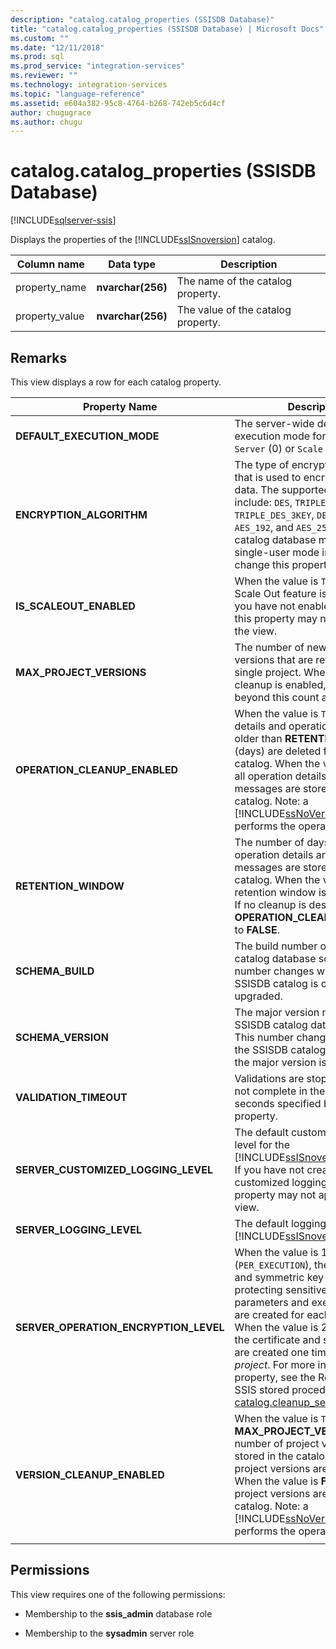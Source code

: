 ```yaml
---
description: "catalog.catalog_properties (SSISDB Database)"
title: "catalog.catalog_properties (SSISDB Database) | Microsoft Docs"
ms.custom: ""
ms.date: "12/11/2018"
ms.prod: sql
ms.prod_service: "integration-services"
ms.reviewer: ""
ms.technology: integration-services
ms.topic: "language-reference"
ms.assetid: e604a382-95c8-4764-b268-742eb5c6d4cf
author: chugugrace
ms.author: chugu
---
```

# catalog.catalog_properties (SSISDB Database)

[!INCLUDE[sqlserver-ssis](../../includes/applies-to-version/sqlserver-ssis.md)]

  Displays the properties of the [!INCLUDE[ssISnoversion](../../includes/ssisnoversion-md.md)] catalog.  
  
|Column name|Data type|Description|  
|-----------------|---------------|-----------------|  
|property_name|**nvarchar(256)**|The name of the catalog property.|  
|property_value|**nvarchar(256)**|The value of the catalog property.|  
  
## Remarks  
 This view displays a row for each catalog property.
  
|Property Name|Description|  
|-------------------|-----------------|  
|**DEFAULT_EXECUTION_MODE**|The server-wide default execution mode for packages - `Server` (0) or `Scale Out` (1). |
|**ENCRYPTION_ALGORITHM**|The type of encryption algorithm that is used to encrypt sensitive data. The supported values include: `DES`, `TRIPLE_DES`, `TRIPLE_DES_3KEY`, `DESX`, `AES_128`, `AES_192`, and `AES_256`. Note: The catalog database must be in single-user mode in order to change this property.|
|**IS_SCALEOUT_ENABLED**|When the value is `True`, the SSIS Scale Out feature is enabled. If you have not enabled Scale Out, this property may not appear in the view.|
|**MAX_PROJECT_VERSIONS**|The number of new project versions that are retained for a single project. When version cleanup is enabled, older versions beyond this count are deleted.|  
|**OPERATION_CLEANUP_ENABLED**|When the value is `TRUE`, operation details and operation messages older than **RETENTION_WINDOW** (days) are deleted from the catalog. When the value is `FALSE`, all operation details and operation messages are stored in the catalog. Note: a [!INCLUDE[ssNoVersion](../../includes/ssnoversion-md.md)] job performs the operation cleanup.|  
|**RETENTION_WINDOW**|The number of days that operation details and operation messages are stored in the catalog. When the value is `-1`, the retention window is infinite. Note: If no cleanup is desired, set **OPERATION_CLEANUP_ENABLED** to **FALSE**.|
|**SCHEMA_BUILD**|The build number of the SSISDB catalog database schema. This number changes whenever the SSISDB catalog is created or upgraded.|
|**SCHEMA_VERSION**|The major version number of the SSISDB catalog database schema. This number changes whenever the SSISDB catalog is created or the major version is upgraded.|
|**VALIDATION_TIMEOUT**|Validations are stopped if they do not complete in the number of seconds specified by this property.|  
|**SERVER_CUSTOMIZED_LOGGING_LEVEL**|The default customized logging level for the [!INCLUDE[ssISnoversion](../../includes/ssisnoversion-md.md)] server. If you have not created any customized logging levels, this property may not appear in the view.|
|**SERVER_LOGGING_LEVEL**|The default logging level for the [!INCLUDE[ssISnoversion](../../includes/ssisnoversion-md.md)] server.|
|**SERVER_OPERATION_ENCRYPTION_LEVEL**|When the value is 1 (`PER_EXECUTION`), the certificate and symmetric key used for protecting sensitive execution parameters and execution logs are created for each *execution*. When the value is 2 (`PER_PROJECT`), the certificate and symmetric key are created one time for each *project*. For more info about this property, see the Remarks for the SSIS stored procedure [catalog.cleanup_server_log](../system-stored-procedures/catalog-cleanup-server-log.md#remarks).|
|**VERSION_CLEANUP_ENABLED**|When the value is `TRUE`, only the **MAX_PROJECT_VERSIONS** number of project versions are stored in the catalog and all other project versions are deleted. When the value is **FALSE**, all project versions are stored in the catalog. Note: a [!INCLUDE[ssNoVersion](../../includes/ssnoversion-md.md)] job performs the operation cleanup.|
|||
  
## Permissions  
 This view requires one of the following permissions:  
  
-   Membership to the **ssis_admin** database role  
  
-   Membership to the **sysadmin** server role  
  
  
